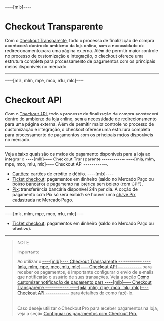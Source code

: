----[mlb]----
# Checkout Transparente

Com o [Checkout Transparente](/developers/pt/docs/checkout-api/landing), todo o processo de finalização de compra acontecerá dentro do ambiente da loja online, sem a necessidade de redirecionamento para uma página externa. Além de permitir maior controle no processo de customização e integração, o checkout oferece uma estrutura completa para processamento de pagamentos com os principais meios disponíveis no mercado. 

------------
----[mla, mlm, mpe, mco, mlu, mlc]----
# Checkout API

Com o [Checkout API](/developers/pt/docs/checkout-api/landing), todo o processo de finalização de compra acontecerá dentro do ambiente da loja online, sem a necessidade de redirecionamento para uma página externa. Além de permitir maior controle no processo de customização e integração, o checkout oferece uma estrutura completa para processamento de pagamentos com os principais meios disponíveis no mercado.

------------

Veja abaixo quais são os meios de pagamento disponíveis para a loja ao integrar o ----[mlb]---- Checkout Transparente ------------ ----[mla, mlm, mpe, mco, mlu, mlc]---- Checkout API ------------.

* [Cartões](/developers/pt/docs/prestashop/payment-configuration/checkout-api/cards): cartões de crédito e débito.
----[mlb]----
* [Ticket checkout](/developers/pt/docs/prestashop/payment-configuration/checkout-api/ticket-checkout): pagamentos em dinheiro (saldo no Mercado Pago ou boleto bancário) e pagamento na lotérica sem boleto (com CPF).
* [Pix](/developers/pt/docs/prestashop/payment-configuration/checkout-api/pix): transferência bancária disponível 24h por dia. A opção de pagamento com Pix só será exibida se houver uma [chave Pix cadastrada](/developers/pt/guides/checkout-api/receiving-payment-by-pix) no Mercado Pago. 
------------
----[mla, mlm, mpe, mco, mlu, mlc]---- 
* [Ticket checkout](/developers/pt/docs/prestashop/payment-configuration/checkout-api/ticket-checkout): pagamentos em dinheiro (saldo no Mercado Pago ou efectivo).
------------

> NOTE
>
> Importante
>
> Ao utilizar o [----[mlb]---- Checkout Transparente ------------ ----[mla, mlm, mpe, mco, mlu, mlc]---- Checkout API ------------](/developers/pt/guides/checkout-api/landing) para receber os pagamentos, é importante configurar o envio de e-mails que notificarão o usuário de suas transações. Veja a seção [Como customizar notificação de pagamento para ----[mlb]---- Checkout Transparente ------------ ----[mla, mlm, mpe, mco, mlu, mlc]---- Checkout API ------------](/developers/pt/docs/prestashop/how-tos/email-customization) para detalhes de como fazê-lo. <br>
> </br> <br/>
> Caso deseje utilizar o Checkout Pro para receber pagamentos na loja, veja a seção [Configurar os pagamentos com Checkout Pro.](/developers/pt/docs/prestashop/payment-configuration/checkout-pro)